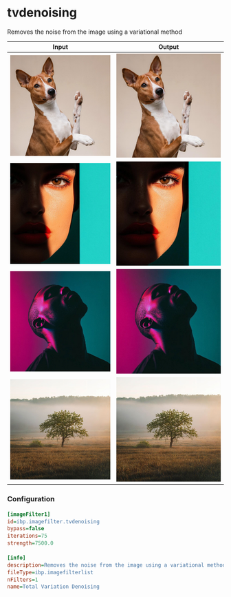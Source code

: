 # tvdenoising

Removes the noise from the image using a variational method

| Input | Output |
|--------|--------|
| ![dog](../assets/img_in/dog.jpg) | ![dog_tvdenoising](../assets/img_out/dog_tvdenoising.jpg) |
| ![female](../assets/img_in/female.jpg) | ![female_tvdenoising](../assets/img_out/female_tvdenoising.jpg) |
| ![male](../assets/img_in/male.jpg) | ![male_tvdenoising](../assets/img_out/male_tvdenoising.jpg) |
| ![tree](../assets/img_in/tree.jpg) | ![tree_tvdenoising](../assets/img_out/tree_tvdenoising.jpg) |

### Configuration

```ini
[imageFilter1]
id=ibp.imagefilter.tvdenoising
bypass=false
iterations=75
strength=7500.0

[info]
description=Removes the noise from the image using a variational method
fileType=ibp.imagefilterlist
nFilters=1
name=Total Variation Denoising


```
